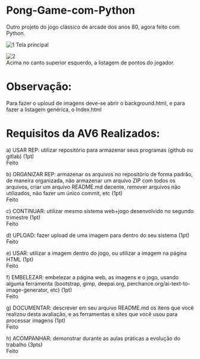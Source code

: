 # Pong-Game-com-Python
Outro projeto do jogo clássico de arcade dos anos 80, agora feito com Python.

![1](https://github.com/barbaraakk/Pong-Game-com-Python/assets/105740844/41ff3acc-093c-4619-b798-18b4d2e550ca)
Tela principal

![2](https://github.com/barbaraakk/Pong-Game-com-Python/assets/105740844/ad0ed7e1-926f-4928-878e-cec07d71899b)
<br>Acima no canto superior esquerdo, a listagem de pontos do jogador.

# Observação:
Para fazer o uploud de imagens deve-se abrir o background.html, e para fazer a listagem genérica, o Index.html


# Requisitos da AV6 Realizados:

a) USAR REP: utilizar repositório para armazenar seus programas (github ou gitlab) (1pt)
<br>Feito

b) ORGANIZAR REP: armazenar os arquivos no repositório de forma padrão, de maneira organizada, não armazenar um arquivo ZIP com todos os arquivos, criar um arquivo README.md decente, remover arquivos não utilizados, não fazer um único commit, etc (1pt)
<br>Feito

c) CONTINUAR: utilizar mesmo sistema web+jogo desenvolvido no segundo trimestre (1pt)
<br>Feito

d) UPLOAD: fazer upload de uma imagem para dentro do seu sistema (1pt)
<br>Feito

e) USAR: utilizar a imagem dentro do jogo, ou utilizar a imagem na página HTML (1pt)
<br>Feito

f) EMBELEZAR: embelezar a página web, as imagens e o jogo, usando alguma ferramenta (bootstrap, gimp, deepai.org, perchance.org/ai-text-to-image-generator, etc) (1pt)
<br>Feito

g) DOCUMENTAR: descrever em seu arquivo README.md os itens que você realizou desta avaliação, e as ferramentas e sites que você usou para processar imagens (1pt)
<br>Feito

h) ACOMPANHAR: demonstrar durante as aulas práticas a evolução do trabalho (3pts)
<br>Feito
